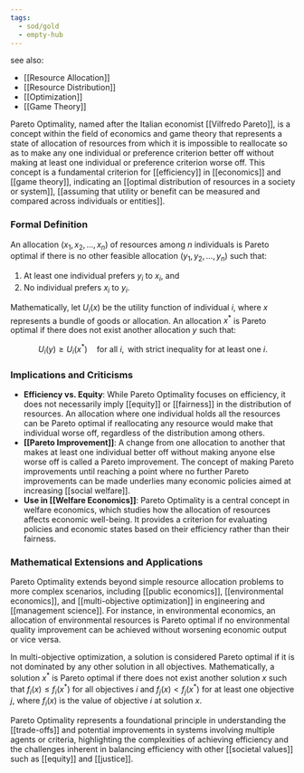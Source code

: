 ```yaml
---
tags:
  - sod/gold
  - empty-hub
---
```

see also:
- [[Resource Allocation]]
- [[Resource Distribution]]
- [[Optimization]]
- [[Game Theory]]

Pareto Optimality, named after the Italian economist [[Vilfredo Pareto]], is a concept within the field of economics and game theory that represents a state of allocation of resources from which it is impossible to reallocate so as to make any one individual or preference criterion better off without making at least one individual or preference criterion worse off. This concept is a fundamental criterion for [[efficiency]] in [[economics]] and [[game theory]], indicating an [[optimal distribution of resources in a society or system]], [[assuming that utility or benefit can be measured and compared across individuals or entities]].

### Formal Definition

An allocation $(x_1, x_2, \ldots, x_n)$ of resources among $n$ individuals is Pareto optimal if there is no other feasible allocation $(y_1, y_2, \ldots, y_n)$ such that:

1. At least one individual prefers $y_i$ to $x_i$, and
2. No individual prefers $x_i$ to $y_i$.

Mathematically, let $U_i(x)$ be the utility function of individual $i$, where $x$ represents a bundle of goods or allocation. An allocation $x^*$ is Pareto optimal if there does not exist another allocation $y$ such that:

$$
U_i(y) \geq U_i(x^*) \quad \text{for all } i, \text{ with strict inequality for at least one } i.
$$

### Implications and Criticisms

- **Efficiency vs. Equity**: While Pareto Optimality focuses on efficiency, it does not necessarily imply [[equity]] or [[fairness]] in the distribution of resources. An allocation where one individual holds all the resources can be Pareto optimal if reallocating any resource would make that individual worse off, regardless of the distribution among others.
- **[[Pareto Improvement]]**: A change from one allocation to another that makes at least one individual better off without making anyone else worse off is called a Pareto improvement. The concept of making Pareto improvements until reaching a point where no further Pareto improvements can be made underlies many economic policies aimed at increasing [[social welfare]].
- **Use in [[Welfare Economics]]**: Pareto Optimality is a central concept in welfare economics, which studies how the allocation of resources affects economic well-being. It provides a criterion for evaluating policies and economic states based on their efficiency rather than their fairness.

### Mathematical Extensions and Applications

Pareto Optimality extends beyond simple resource allocation problems to more complex scenarios, including [[public economics]], [[environmental economics]], and [[multi-objective optimization]] in engineering and [[management science]]. For instance, in environmental economics, an allocation of environmental resources is Pareto optimal if no environmental quality improvement can be achieved without worsening economic output or vice versa.

In multi-objective optimization, a solution is considered Pareto optimal if it is not dominated by any other solution in all objectives. Mathematically, a solution $x^*$ is Pareto optimal if there does not exist another solution $x$ such that $f_i(x) \leq f_i(x^*)$ for all objectives $i$ and $f_j(x) < f_j(x^*)$ for at least one objective $j$, where $f_i(x)$ is the value of objective $i$ at solution $x$.

Pareto Optimality represents a foundational principle in understanding the [[trade-offs]] and potential improvements in systems involving multiple agents or criteria, highlighting the complexities of achieving efficiency and the challenges inherent in balancing efficiency with other [[societal values]] such as [[equity]] and [[justice]].